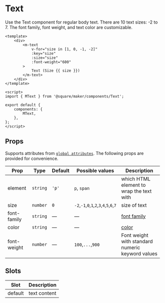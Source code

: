 # Text

Use the Text component for regular body text. There are 10 text sizes: -2 to 7. The font family, font weight, and text color are customizable.

```vue
<template>
	<div>
		<m-text
			v-for="size in [1, 0, -1, -2]"
			:key="size"
			:size="size"
			:font-weight="600"
		>
			Text (Size {{ size }})
		</m-text>
	</div>
</template>

<script>
import { MText } from '@square/maker/components/Text';

export default {
	components: {
		MText,
	},
};
</script>
```

<!-- api-tables:start -->
## Props

Supports attributes from [`global attributes`](https://developer.mozilla.org/en-US/docs/Web/HTML/Global_attributes). The following props are provided for convenience.

| Prop        | Type     | Default | Possible values | Description                              |
| ----------- | -------- | ------- | --------------- | ---------------------------------------- |
| element     | `string` | `'p'`   | `p`, `span`     | which HTML element to wrap the text with |
| size        | `number` | `0`     | `-2`,`-1`,`0`,`1`,`2`,`3`,`4`,`5`,`6`,`7` | size of text                             |
| font-family | `string` | —       | —               | [font family](https://developer.mozilla.org/en-US/docs/Web/CSS/font-family)                         |
| color       | `string` | —       | —               | [color](https://developer.mozilla.org/en-US/docs/Web/CSS/color)                               |
| font-weight | `number` | —       | `100`,`...`,`900`| Font weight with standard numeric keyword values                              |

## Slots

| Slot    | Description  |
| ------- | ------------ |
| default | text content |

<!-- api-tables:end -->
